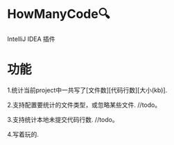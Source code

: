 # HowManyCode🔍
IntelliJ IDEA 插件

# 功能
1.统计当前project中一共写了[文件数][代码行数][大小(kb)].

2.支持配置要统计的文件类型，或忽略某些文件. //todo。

3.支持统计本地未提交代码行数. //todo。

4.写着玩的.
